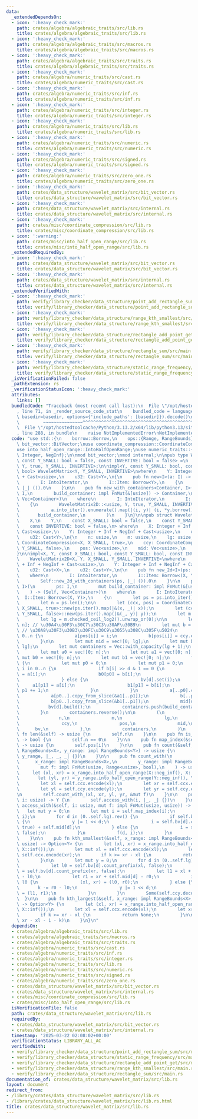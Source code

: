 ```yaml
---
data:
  _extendedDependsOn:
  - icon: ':heavy_check_mark:'
    path: crates/algebra/algebraic_traits/src/lib.rs
    title: crates/algebra/algebraic_traits/src/lib.rs
  - icon: ':heavy_check_mark:'
    path: crates/algebra/algebraic_traits/src/macros.rs
    title: crates/algebra/algebraic_traits/src/macros.rs
  - icon: ':heavy_check_mark:'
    path: crates/algebra/algebraic_traits/src/traits.rs
    title: crates/algebra/algebraic_traits/src/traits.rs
  - icon: ':heavy_check_mark:'
    path: crates/algebra/numeric_traits/src/cast.rs
    title: crates/algebra/numeric_traits/src/cast.rs
  - icon: ':heavy_check_mark:'
    path: crates/algebra/numeric_traits/src/inf.rs
    title: crates/algebra/numeric_traits/src/inf.rs
  - icon: ':heavy_check_mark:'
    path: crates/algebra/numeric_traits/src/integer.rs
    title: crates/algebra/numeric_traits/src/integer.rs
  - icon: ':heavy_check_mark:'
    path: crates/algebra/numeric_traits/src/lib.rs
    title: crates/algebra/numeric_traits/src/lib.rs
  - icon: ':heavy_check_mark:'
    path: crates/algebra/numeric_traits/src/numeric.rs
    title: crates/algebra/numeric_traits/src/numeric.rs
  - icon: ':heavy_check_mark:'
    path: crates/algebra/numeric_traits/src/signed.rs
    title: crates/algebra/numeric_traits/src/signed.rs
  - icon: ':heavy_check_mark:'
    path: crates/algebra/numeric_traits/src/zero_one.rs
    title: crates/algebra/numeric_traits/src/zero_one.rs
  - icon: ':heavy_check_mark:'
    path: crates/data_structure/wavelet_matrix/src/bit_vector.rs
    title: crates/data_structure/wavelet_matrix/src/bit_vector.rs
  - icon: ':heavy_check_mark:'
    path: crates/data_structure/wavelet_matrix/src/internal.rs
    title: crates/data_structure/wavelet_matrix/src/internal.rs
  - icon: ':heavy_check_mark:'
    path: crates/misc/coordinate_compression/src/lib.rs
    title: crates/misc/coordinate_compression/src/lib.rs
  - icon: ':warning:'
    path: crates/misc/into_half_open_range/src/lib.rs
    title: crates/misc/into_half_open_range/src/lib.rs
  _extendedRequiredBy:
  - icon: ':heavy_check_mark:'
    path: crates/data_structure/wavelet_matrix/src/bit_vector.rs
    title: crates/data_structure/wavelet_matrix/src/bit_vector.rs
  - icon: ':heavy_check_mark:'
    path: crates/data_structure/wavelet_matrix/src/internal.rs
    title: crates/data_structure/wavelet_matrix/src/internal.rs
  _extendedVerifiedWith:
  - icon: ':heavy_check_mark:'
    path: verify/library_checker/data_structure/point_add_rectangle_sum/src/main.rs
    title: verify/library_checker/data_structure/point_add_rectangle_sum/src/main.rs
  - icon: ':heavy_check_mark:'
    path: verify/library_checker/data_structure/range_kth_smallest/src/main.rs
    title: verify/library_checker/data_structure/range_kth_smallest/src/main.rs
  - icon: ':heavy_check_mark:'
    path: verify/library_checker/data_structure/rectangle_add_point_get/src/main.rs
    title: verify/library_checker/data_structure/rectangle_add_point_get/src/main.rs
  - icon: ':heavy_check_mark:'
    path: verify/library_checker/data_structure/rectangle_sum/src/main.rs
    title: verify/library_checker/data_structure/rectangle_sum/src/main.rs
  - icon: ':heavy_check_mark:'
    path: verify/library_checker/data_structure/static_range_frequency/src/main.rs
    title: verify/library_checker/data_structure/static_range_frequency/src/main.rs
  _isVerificationFailed: false
  _pathExtension: rs
  _verificationStatusIcon: ':heavy_check_mark:'
  attributes:
    links: []
  bundledCode: "Traceback (most recent call last):\n  File \"/opt/hostedtoolcache/Python/3.13.2/x64/lib/python3.13/site-packages/onlinejudge_verify/documentation/build.py\"\
    , line 71, in _render_source_code_stat\n    bundled_code = language.bundle(stat.path,\
    \ basedir=basedir, options={'include_paths': [basedir]}).decode()\n          \
    \         ~~~~~~~~~~~~~~~^^^^^^^^^^^^^^^^^^^^^^^^^^^^^^^^^^^^^^^^^^^^^^^^^^^^^^^^^^^^^^^^^^\n\
    \  File \"/opt/hostedtoolcache/Python/3.13.2/x64/lib/python3.13/site-packages/onlinejudge_verify/languages/rust.py\"\
    , line 288, in bundle\n    raise NotImplementedError\nNotImplementedError\n"
  code: "use std::{\n    borrow::Borrow,\n    ops::{Range, RangeBounds},\n};\n\nuse\
    \ bit_vector::BitVector;\nuse coordinate_compression::CoordinateCompression;\n\
    use into_half_open_range::IntoHalfOpenRange;\nuse numeric_traits::{Cast, Inf,\
    \ Integer, NegInf};\n\nmod bit_vector;\nmod internal;\n\npub type WaveletMatrix<Y,\
    \ const Y_SMALL: bool = false, const INVERTIVE: bool = false> =\n    WaveletMatrix2D<usize,\
    \ Y, true, Y_SMALL, INVERTIVE>;\n\nimpl<Y, const Y_SMALL: bool, const INVERTIVE:\
    \ bool> WaveletMatrix<Y, Y_SMALL, INVERTIVE>\nwhere\n    Y: Integer + Inf + NegInf\
    \ + Cast<usize>,\n    u32: Cast<Y>,\n{\n    pub fn new<I>(a: I) -> Self\n    where\n\
    \        I: IntoIterator,\n        I::Item: Borrow<Y>,\n    {\n        Self::new_with_containers(a,\
    \ |_| ()).0\n    }\n\n    pub fn new_with_containers<Container, I>(\n        a:\
    \ I,\n        build_container: impl FnMut(&[usize]) -> Container,\n    ) -> (Self,\
    \ Vec<Container>)\n    where\n        I: IntoIterator,\n        I::Item: Borrow<Y>,\n\
    \    {\n        WaveletMatrix2D::<usize, Y, true, Y_SMALL, INVERTIVE>::new_2d_with_containers(\n\
    \            a.into_iter().enumerate().map(|(i, y)| (i, *y.borrow())),\n     \
    \       build_container,\n        )\n    }\n}\n\npub struct WaveletMatrix2D<\n\
    \    X,\n    Y,\n    const X_SMALL: bool = false,\n    const Y_SMALL: bool = false,\n\
    \    const INVERTIVE: bool = false,\n> where\n    X: Integer + Inf + NegInf +\
    \ Cast<usize>,\n    Y: Integer + Inf + NegInf + Cast<usize>,\n    u32: Cast<X>,\n\
    \    u32: Cast<Y>,\n{\n    n: usize,\n    m: usize,\n    lg: usize,\n    ccx:\
    \ CoordinateCompression<X, X_SMALL, true>,\n    ccy: CoordinateCompression<Y,\
    \ Y_SMALL, false>,\n    pos: Vec<usize>,\n    mid: Vec<usize>,\n    bv: Vec<BitVector>,\n\
    }\n\nimpl<X, Y, const X_SMALL: bool, const Y_SMALL: bool, const INVERTIVE: bool>\n\
    \    WaveletMatrix2D<X, Y, X_SMALL, Y_SMALL, INVERTIVE>\nwhere\n    X: Integer\
    \ + Inf + NegInf + Cast<usize>,\n    Y: Integer + Inf + NegInf + Cast<usize>,\n\
    \    u32: Cast<X>,\n    u32: Cast<Y>,\n{\n    pub fn new_2d<I>(ps: I) -> Self\n\
    \    where\n        I: IntoIterator,\n        I::Item: Borrow<(X, Y)>,\n    {\n\
    \        Self::new_2d_with_containers(ps, |_| ()).0\n    }\n\n    pub fn new_2d_with_containers<Container,\
    \ I>(\n        ps: I,\n        mut build_container: impl FnMut(&[usize]) -> Container,\n\
    \    ) -> (Self, Vec<Container>)\n    where\n        I: IntoIterator,\n      \
    \  I::Item: Borrow<(X, Y)>,\n    {\n        let ps = ps.into_iter().map(|p| *p.borrow()).collect::<Vec<_>>();\n\
    \        let n = ps.len();\n\n        let (ccx, pos) = CoordinateCompression::<X,\
    \ X_SMALL, true>::new(ps.iter().map(|&(x, _)| x));\n        let (ccy, _) = CoordinateCompression::<Y,\
    \ Y_SMALL, false>::new(ps.iter().map(|&(_, y)| y));\n        let m = ccy.len();\n\
    \        let lg = m.checked_ceil_log2().unwrap_or(0);\n\n        let mut a = vec![0;\
    \ n]; // \u30A4\u30F3\u30C7\u30C3\u30AF\u30B9\n        let mut b = vec![0; n];\
    \ // \u30A8\u30F3\u30B3\u30FC\u30C9\u3055\u308C\u305F\u5024\n        for i in\
    \ 0..n {\n            a[pos[i]] = i;\n            b[pos[i]] = ccy.encode(ps[i].1);\n\
    \        }\n\n        let mut mid = vec![0; lg];\n        let mut bv = vec![BitVector::new(n);\
    \ lg];\n        let mut containers = Vec::with_capacity(lg + 1);\n        containers.push(build_container(&a));\n\
    \        let mut a0 = vec![0; n];\n        let mut a1 = vec![0; n];\n        let\
    \ mut b0 = vec![0; n];\n        let mut b1 = vec![0; n];\n        for d in (0..lg).rev()\
    \ {\n            let mut p0 = 0;\n            let mut p1 = 0;\n            for\
    \ i in 0..n {\n                if b[i] >> d & 1 == 0 {\n                    a0[p0]\
    \ = a[i];\n                    b0[p0] = b[i];\n                    p0 += 1;\n\
    \                } else {\n                    bv[d].set(i);\n               \
    \     a1[p1] = a[i];\n                    b1[p1] = b[i];\n                   \
    \ p1 += 1;\n                }\n            }\n            a[..p0].copy_from_slice(&a0[..p0]);\n\
    \            a[p0..].copy_from_slice(&a1[..p1]);\n            b[..p0].copy_from_slice(&b0[..p0]);\n\
    \            b[p0..].copy_from_slice(&b1[..p1]);\n            mid[d] = p0;\n \
    \           bv[d].build();\n            containers.push(build_container(&a));\n\
    \        }\n        containers.reverse();\n\n        (\n            Self {\n \
    \               n,\n                m,\n                lg,\n                ccx,\n\
    \                ccy,\n                pos,\n                mid,\n          \
    \      bv,\n            },\n            containers,\n        )\n    }\n\n    pub\
    \ fn len(&self) -> usize {\n        self.n\n    }\n\n    pub fn is_empty(&self)\
    \ -> bool {\n        self.n == 0\n    }\n\n    pub fn map_index(&self, i: usize)\
    \ -> usize {\n        self.pos[i]\n    }\n\n    pub fn count(&self, x_range: impl\
    \ RangeBounds<X>, y_range: impl RangeBounds<Y>) -> usize {\n        self.count_with(x_range,\
    \ y_range, |_, _, _| {})\n    }\n\n    pub fn count_with(\n        &self,\n  \
    \      x_range: impl RangeBounds<X>,\n        y_range: impl RangeBounds<Y>,\n\
    \        mut f: impl FnMut(usize, Range<usize>, bool),\n    ) -> usize {\n   \
    \     let (xl, xr) = x_range.into_half_open_range(X::neg_inf(), X::inf());\n \
    \       let (yl, yr) = y_range.into_half_open_range(Y::neg_inf(), Y::inf());\n\
    \        let xl = self.ccx.encode(xl);\n        let xr = self.ccx.encode(xr);\n\
    \        let yl = self.ccy.encode(yl);\n        let yr = self.ccy.encode(yr);\n\
    \n        self.count_with_(xl, xr, yl, yr, &mut f)\n    }\n\n    pub fn access(&self,\
    \ i: usize) -> Y {\n        self.access_with(i, |_, _| {})\n    }\n\n    pub fn\
    \ access_with(&self, i: usize, mut f: impl FnMut(usize, usize)) -> Y {\n     \
    \   let mut y = 0;\n        let mut i = self.map_index(i);\n        f(self.lg,\
    \ i);\n        for d in (0..self.lg).rev() {\n            if self.bv[d].get(i)\
    \ {\n                y |= 1 << d;\n                i = self.bv[d].count_prefix(i,\
    \ true) + self.mid[d];\n            } else {\n                i = self.bv[d].count_prefix(i,\
    \ false);\n            }\n            f(d, i);\n        }\n        self.ccy.decode(y)\n\
    \    }\n\n    pub fn kth_smallest(&self, x_range: impl RangeBounds<X>, mut k:\
    \ usize) -> Option<Y> {\n        let (xl, xr) = x_range.into_half_open_range(X::neg_inf(),\
    \ X::inf());\n        let mut xl = self.ccx.encode(xl);\n        let mut xr =\
    \ self.ccx.encode(xr);\n        if k >= xr - xl {\n            return None;\n\
    \        }\n\n        let mut y = 0;\n        for d in (0..self.lg).rev() {\n\
    \            let l0 = self.bv[d].count_prefix(xl, false);\n            let r0\
    \ = self.bv[d].count_prefix(xr, false);\n            let l1 = xl + self.mid[d]\
    \ - l0;\n            let r1 = xr + self.mid[d] - r0;\n            if k < r0 -\
    \ l0 {\n                (xl, xr) = (l0, r0);\n            } else {\n         \
    \       k -= r0 - l0;\n                y |= 1 << d;\n                (xl, xr)\
    \ = (l1, r1);\n            }\n        }\n        Some(self.ccy.decode(y))\n  \
    \  }\n\n    pub fn kth_largest(&self, x_range: impl RangeBounds<X>, k: usize)\
    \ -> Option<Y> {\n        let (xl, xr) = x_range.into_half_open_range(X::neg_inf(),\
    \ X::inf());\n        let xl = self.ccx.encode(xl);\n        let xr = self.ccx.encode(xr);\n\
    \        if k >= xr - xl {\n            return None;\n        }\n\n        self.kth_smallest(x_range,\
    \ xr - xl - 1 - k)\n    }\n}\n"
  dependsOn:
  - crates/algebra/algebraic_traits/src/lib.rs
  - crates/algebra/algebraic_traits/src/macros.rs
  - crates/algebra/algebraic_traits/src/traits.rs
  - crates/algebra/numeric_traits/src/cast.rs
  - crates/algebra/numeric_traits/src/inf.rs
  - crates/algebra/numeric_traits/src/integer.rs
  - crates/algebra/numeric_traits/src/lib.rs
  - crates/algebra/numeric_traits/src/numeric.rs
  - crates/algebra/numeric_traits/src/signed.rs
  - crates/algebra/numeric_traits/src/zero_one.rs
  - crates/data_structure/wavelet_matrix/src/bit_vector.rs
  - crates/data_structure/wavelet_matrix/src/internal.rs
  - crates/misc/coordinate_compression/src/lib.rs
  - crates/misc/into_half_open_range/src/lib.rs
  isVerificationFile: false
  path: crates/data_structure/wavelet_matrix/src/lib.rs
  requiredBy:
  - crates/data_structure/wavelet_matrix/src/bit_vector.rs
  - crates/data_structure/wavelet_matrix/src/internal.rs
  timestamp: '2025-03-22 02:08:02+00:00'
  verificationStatus: LIBRARY_ALL_AC
  verifiedWith:
  - verify/library_checker/data_structure/point_add_rectangle_sum/src/main.rs
  - verify/library_checker/data_structure/static_range_frequency/src/main.rs
  - verify/library_checker/data_structure/rectangle_add_point_get/src/main.rs
  - verify/library_checker/data_structure/range_kth_smallest/src/main.rs
  - verify/library_checker/data_structure/rectangle_sum/src/main.rs
documentation_of: crates/data_structure/wavelet_matrix/src/lib.rs
layout: document
redirect_from:
- /library/crates/data_structure/wavelet_matrix/src/lib.rs
- /library/crates/data_structure/wavelet_matrix/src/lib.rs.html
title: crates/data_structure/wavelet_matrix/src/lib.rs
---
```

